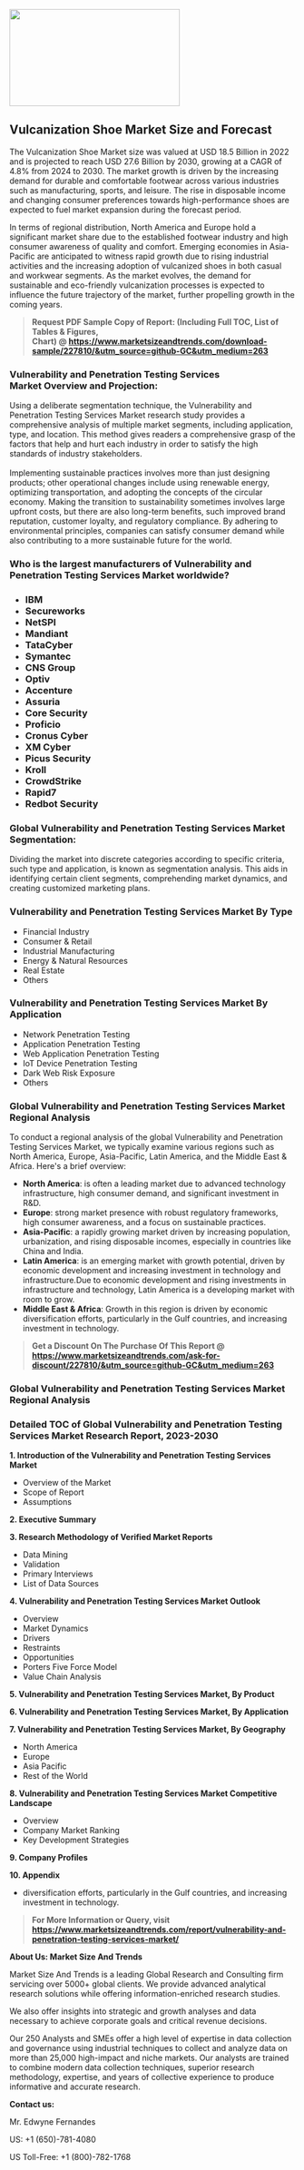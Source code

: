 <p><img class="alignnone size-medium wp-image-20088" src="https://ffe5etoiles.com/wp-content/uploads/2024/12/MST1-300x171.png" alt="" width="300" height="171" /></p><h2>Vulcanization Shoe Market Size and Forecast</h2><p>The Vulcanization Shoe Market size was valued at USD 18.5 Billion in 2022 and is projected to reach USD 27.6 Billion by 2030, growing at a CAGR of 4.8% from 2024 to 2030. The market growth is driven by the increasing demand for durable and comfortable footwear across various industries such as manufacturing, sports, and leisure. The rise in disposable income and changing consumer preferences towards high-performance shoes are expected to fuel market expansion during the forecast period.</p><p>In terms of regional distribution, North America and Europe hold a significant market share due to the established footwear industry and high consumer awareness of quality and comfort. Emerging economies in Asia-Pacific are anticipated to witness rapid growth due to rising industrial activities and the increasing adoption of vulcanized shoes in both casual and workwear segments. As the market evolves, the demand for sustainable and eco-friendly vulcanization processes is expected to influence the future trajectory of the market, further propelling growth in the coming years.</p></p><blockquote id="" class=""><strong>Request PDF Sample Copy of Report: (Including Full TOC, List of Tables &amp; Figures, Chart)&nbsp;@&nbsp;<strong><a href="https://www.marketsizeandtrends.com/download-sample/227810/&utm_source=github-GC&utm_medium=263" target="_blank">https://www.marketsizeandtrends.com/download-sample/227810/&utm_source=github-GC&utm_medium=263</a></strong></strong></blockquote><h3 id="" class="">Vulnerability and Penetration Testing Services Market&nbsp;Overview and Projection:</h3><p id="" class="">Using a deliberate segmentation technique, the Vulnerability and Penetration Testing Services Market research study provides a comprehensive analysis of multiple market segments, including application, type, and location. This method gives readers a comprehensive grasp of the factors that help and hurt each industry in order to satisfy the high standards of industry stakeholders. <br /> <br />Implementing sustainable practices involves more than just designing products; other operational changes include using renewable energy, optimizing transportation, and adopting the concepts of the circular economy. Making the transition to sustainability sometimes involves large upfront costs, but there are also long-term benefits, such improved brand reputation, customer loyalty, and regulatory compliance. By adhering to environmental principles, companies can satisfy consumer demand while also contributing to a more sustainable future for the world.</p><h3 id="" class="">Who is the largest manufacturers of&nbsp;Vulnerability and Penetration Testing Services Market worldwide?</h3><h3 class=""><p><ul><li>IBM </li><li> Secureworks </li><li> NetSPI </li><li> Mandiant </li><li> TataCyber </li><li> Symantec </li><li> CNS Group </li><li> Optiv </li><li> Accenture </li><li> Assuria </li><li> Core Security </li><li> Proficio </li><li> Cronus Cyber </li><li> XM Cyber </li><li> Picus Security </li><li> Kroll </li><li> CrowdStrike </li><li> Rapid7 </li><li> Redbot Security</li></ul></p></h3><h3 id="" class="">Global&nbsp;Vulnerability and Penetration Testing Services Market Segmentation:</h3><p id="" class="">Dividing the market into discrete categories according to specific criteria, such type and application, is known as segmentation analysis. This aids in identifying certain client segments, comprehending market dynamics, and creating customized marketing plans.</p><h3 id="" class="">Vulnerability and Penetration Testing Services Market&nbsp;By Type</h3><p><p><ul><li>Financial Industry</li><li> Consumer & Retail</li><li> Industrial Manufacturing</li><li> Energy & Natural Resources</li><li> Real Estate</li><li> Others</p></li></ul></p></p><h3 id="" class="">Vulnerability and Penetration Testing Services Market&nbsp;By Application</h3><p class=""><p><ul><li>Network Penetration Testing</li><li> Application Penetration Testing</li><li> Web Application Penetration Testing</li><li> IoT Device Penetration Testing</li><li> Dark Web Risk Exposure</li><li> Others</li></ul></p></p><h3 id="" class="">Global Vulnerability and Penetration Testing Services Market Regional Analysis</h3><p id="" class="">To conduct a regional analysis of the global Vulnerability and Penetration Testing Services Market, we typically examine various regions such as North America, Europe, Asia-Pacific, Latin America, and the Middle East &amp; Africa. Here's a brief overview:</p><ul><li><strong>North America</strong>: is often a leading market due to advanced technology infrastructure, high consumer demand, and significant investment in R&amp;D.</li><li><strong>Europe</strong>: strong market presence with robust regulatory frameworks, high consumer awareness, and a focus on sustainable practices.</li><li><strong>Asia-Pacific</strong>: a rapidly growing market driven by increasing population, urbanization, and rising disposable incomes, especially in countries like China and India.</li><li><strong>Latin America</strong>: is an emerging market with growth potential, driven by economic development and increasing investment in technology and infrastructure.Due to economic development and rising investments in infrastructure and technology, Latin America is a developing market with room to grow.</li><li><strong>Middle East &amp; Africa</strong>: Growth in this region is driven by economic diversification efforts, particularly in the Gulf countries, and increasing investment in technology.</li></ul><blockquote id="" class=""><strong>Get a Discount On The Purchase Of This Report @ <strong><a href="https://www.marketsizeandtrends.com/ask-for-discount/227810/&utm_source=github-GC&utm_medium=263" target="_blank">https://www.marketsizeandtrends.com/ask-for-discount/227810/&utm_source=github-GC&utm_medium=263</a></strong></strong></blockquote><h3 id="" class="">Global Vulnerability and Penetration Testing Services Market Regional Analysis</h3><h3 id="" class="">Detailed TOC of Global Vulnerability and Penetration Testing Services Market Research Report, 2023-2030</h3><p id="" class=""><strong>1. Introduction of the Vulnerability and Penetration Testing Services Market</strong></p><ul><li>Overview of the Market</li><li>Scope of Report</li><li>Assumptions</li></ul><p id="" class=""><strong>2. Executive Summary</strong></p><p id="" class=""><strong>3. Research Methodology of Verified Market Reports</strong></p><ul><li>Data Mining</li><li>Validation</li><li>Primary Interviews</li><li>List of Data Sources</li></ul><p id="" class=""><strong>4. Vulnerability and Penetration Testing Services Market Outlook</strong></p><ul><li>Overview</li><li>Market Dynamics</li><li>Drivers</li><li>Restraints</li><li>Opportunities</li><li>Porters Five Force Model</li><li>Value Chain Analysis</li></ul><p id="" class=""><strong>5. Vulnerability and Penetration Testing Services Market, By Product</strong></p><p id="" class=""><strong>6. Vulnerability and Penetration Testing Services Market, By Application</strong></p><p id="" class=""><strong>7. Vulnerability and Penetration Testing Services Market, By Geography</strong></p><ul><li>North America</li><li>Europe</li><li>Asia Pacific</li><li>Rest of the World</li></ul><p id="" class=""><strong>8. Vulnerability and Penetration Testing Services Market Competitive Landscape</strong></p><ul><li>Overview</li><li>Company Market Ranking</li><li>Key Development Strategies</li></ul><p id="" class=""><strong>9. Company Profiles</strong></p><p id="" class=""><strong>10. Appendix</strong></p><ul><li>diversification efforts, particularly in the Gulf countries, and increasing investment in technology.</li></ul><blockquote id="" class=""><strong>For More Information or Query, visit <strong><strong><a href="https://www.marketsizeandtrends.com/report/vulnerability-and-penetration-testing-services-market/" target="_blank">https://www.marketsizeandtrends.com/report/vulnerability-and-penetration-testing-services-market/</a></strong></strong></strong></blockquote><p id="" class=""><strong>About Us: Market Size And Trends</strong></p><p id="" class="">Market Size And Trends is a leading Global Research and Consulting firm servicing over 5000+ global clients. We provide advanced analytical research solutions while offering information-enriched research studies.</p><p id="" class="">We also offer insights into strategic and growth analyses and data necessary to achieve corporate goals and critical revenue decisions.</p><p id="" class="">Our 250 Analysts and SMEs offer a high level of expertise in data collection and governance using industrial techniques to collect and analyze data on more than 25,000 high-impact and niche markets. Our analysts are trained to combine modern data collection techniques, superior research methodology, expertise, and years of collective experience to produce informative and accurate research.</p><p id="" class=""><strong>Contact us:</strong></p><p id="" class="">Mr. Edwyne Fernandes</p><p id="" class="">US: +1 (650)-781-4080</p><p id="" class="">US Toll-Free: +1 (800)-782-1768</p>
